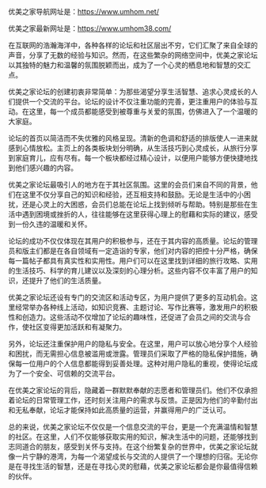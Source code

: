 优美之家导航网址是：https://www.umhom.net/

优美之家最新网址是：https://www.umhom38.com/

在互联网的浩瀚海洋中，各种各样的论坛和社区层出不穷，它们汇聚了来自全球的声音，分享了无数的经验与知识。然而，在这些繁杂的网络空间中，优美之家论坛以其独特的魅力和温馨的氛围脱颖而出，成为了一个心灵的栖息地和智慧的交汇点。

优美之家论坛的创建初衷非常简单：为那些渴望分享生活智慧、追求心灵成长的人们提供一个交流的平台。论坛的设计不仅注重功能的完善，更注重用户的体验与互动。在这里，每一个成员都能感受到被尊重与关爱的氛围，仿佛进入了一个温暖的大家庭。

论坛的首页以简洁而不失优雅的风格呈现。清新的色调和舒适的排版使人一进来就感到心情放松。主页上的各类板块划分明确，从生活技巧到心灵成长，从旅行分享到家庭育儿，应有尽有。每一个板块都经过精心设计，以便用户能够方便快捷地找到他们感兴趣的内容。

优美之家论坛最吸引人的地方在于其社区氛围。这里的会员们来自不同的背景，他们在这里不仅分享自己的知识和经验，还互相支持和鼓励。无论是生活中的小困扰，还是心灵上的大困惑，会员们总能在论坛上找到倾听与帮助。特别是那些在生活中遇到困境或挫折的人，往往能够在这里获得心理上的慰藉和实际的建议，感受到一份久违的温暖和关怀。

论坛的成功不仅仅体现在其用户的积极参与，还在于其内容的高质量。论坛的管理员和版主们都是在各自领域有一定造诣的专家，他们对内容的把控十分严格，确保每一篇帖子都具有真实性和实用性。用户们可以在这里找到详细的旅行攻略、实用的生活技巧、科学的育儿建议以及深刻的心理分析。这些内容不仅丰富了用户的知识，还提升了他们的生活质量。

优美之家论坛还设有专门的交流区和活动专区，为用户提供了更多的互动机会。这里经常举办各种线上活动，如知识竞赛、主题讨论、写作比赛等，激发用户的积极性和创造力。这些活动不仅增加了论坛的趣味性，还促进了会员之间的交流与合作，使社区变得更加活跃和有凝聚力。

另外，论坛还注重保护用户的隐私与安全。在这里，用户可以放心地分享个人经验和困扰，而无需担心信息被滥用或泄露。管理员们采取了严格的隐私保护措施，确保每一位用户的个人信息都能得到妥善处理。这种对用户隐私的重视，使得论坛成为了一个安全、可信赖的交流平台。

在优美之家论坛的背后，隐藏着一群默默奉献的志愿者和管理员们。他们不仅承担着论坛的日常管理工作，还时刻关注用户的需求与反馈。正是因为他们的辛勤付出和无私奉献，论坛才能保持如此高质量的运营，并赢得用户的广泛认可。

总的来说，优美之家论坛不仅仅是一个信息交流的平台，更是一个充满温情和智慧的社区。在这里，人们不仅能够获取实用的知识，解决生活中的问题，还能够找到志同道合的朋友，感受到关怀与支持。在这个纷繁复杂的世界中，优美之家论坛就像一片宁静的港湾，为每一个渴望成长与交流的人提供了一个理想的归宿。无论你是在寻找生活的智慧，还是在寻找心灵的慰藉，优美之家论坛都会是你最值得信赖的伙伴。







